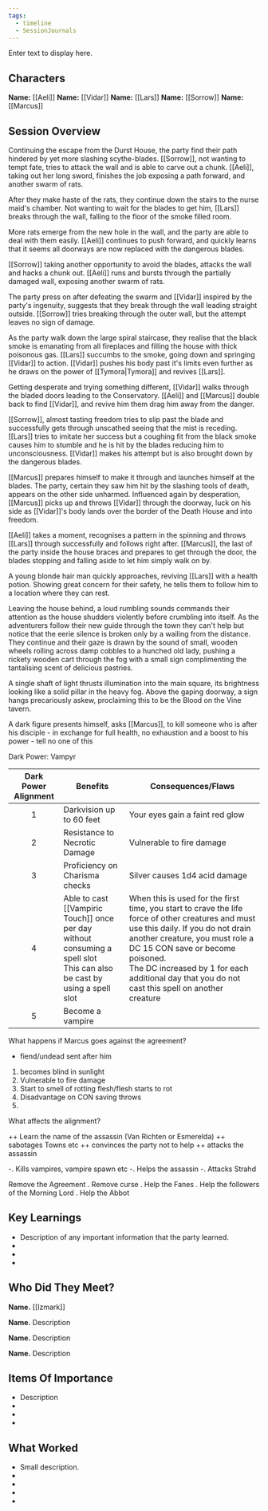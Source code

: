```yaml
---
tags:
  - timeline
  - SessionJournals
---
```


<div
      class='ob-timelines'
      data-date='144-43-49-00'
      data-title='dd-mm-yyy desc'
      data-class='orange'
      data-img = '\z_Assets\ImagePlaceholder.png'
      data-type='range'
      data-end="2000-10-20-00">
    Enter text to display here.
</div>

## Characters 
 
**Name:** [[Aeli]] 
**Name:**  [[Vidar]] 
**Name:** [[Lars]] 
**Name:** [[Sorrow]] 
**Name:** [[Marcus]] 
 
## Session Overview 
 
Continuing the escape from the Durst House, the party find their path hindered by yet more slashing scythe-blades. [[Sorrow]], not wanting to tempt fate, tries to attack the wall and is able to carve out a chunk. [[Aeli]], taking out her long sword, finishes the job exposing a path forward, and another swarm of rats.

After they make haste of the rats, they continue down the stairs to the nurse maid's chamber. Not wanting to wait for the blades to get him, [[Lars]]  breaks through the wall, falling to the floor of the smoke filled room.

More rats emerge from the new hole in the wall, and the party are able to deal with them easily. [[Aeli]] continues to push forward, and quickly learns that it seems all doorways are now replaced with the dangerous blades.  

[[Sorrow]] taking another opportunity to avoid the blades,  attacks the wall and hacks a chunk out. [[Aeli]] runs and bursts through the partially damaged wall, exposing another swarm of rats.

The party press on after defeating the swarm and [[Vidar]] inspired by the party's ingenuity, suggests that they break through the wall leading straight outside. [[Sorrow]] tries breaking through the outer wall, but the attempt leaves no sign of damage. 

As the party walk down the large spiral staircase, they realise that the black smoke is emanating from all  fireplaces and filling the house with thick poisonous gas. [[Lars]] succumbs to the smoke, going down and springing [[Vidar]] to action. [[Vidar]] pushes his body past it's limits even further as he draws on the power of [[Tymora|Tymora]] and revives [[Lars]].

Getting desperate and trying something different, [[Vidar]] walks through the bladed doors leading to the Conservatory. [[Aeli]] and [[Marcus]] double back to find [[Vidar]], and revive him them drag him away from the danger.

[[Sorrow]], almost tasting freedom tries to slip past the blade and successfully gets through unscathed seeing that the mist is receding. [[Lars]] tries to imitate her success but a coughing fit from the black smoke causes him to stumble and he is hit by the blades reducing him to unconsciousness. [[Vidar]] makes his attempt but is also brought down by the dangerous blades.

[[Marcus]] prepares himself to make it through and launches himself at the blades. The party, certain they saw him hit by the slashing tools of death, appears on the other side unharmed. Influenced again by desperation, [[Marcus]] picks up and throws [[Vidar]] through the doorway, luck on his side as [[Vidar]]'s body lands over the border of the Death House and into freedom.

[[Aeli]] takes a moment, recognises a pattern in the spinning and throws [[Lars]] through successfully and follows right after. [[Marcus]], the last of the party inside the house braces and prepares to get through the door, the blades stopping and falling aside to let him simply walk on by.

A young blonde hair man quickly approaches, reviving [[Lars]] with a health potion. Showing great concern for their safety, he tells them to follow him to a location where they can rest.

Leaving the house behind, a loud rumbling sounds commands their attention as the house shudders violently before crumbling into itself. As the adventurers follow their new guide through the town they can't help but notice that the eerie silence is broken only by a wailing from the distance. They continue and their gaze is drawn by the sound of small, wooden wheels rolling across damp cobbles to a hunched old lady, pushing a rickety wooden cart through the fog with a small sign complimenting the tantalising scent of delicious pastries.

A single shaft of light thrusts illumination into the main square, its brightness looking like a solid pillar in the heavy fog. Above the gaping doorway, a sign hangs precariously askew, proclaiming this to be the Blood on the Vine tavern.







A dark figure presents himself, asks [[Marcus]],  to kill someone who is after his disciple - in exchange for full health, no exhaustion and a boost to his power - tell no one of this


Dark Power: Vampyr

| Dark Power Alignment | Benefits                                                                                                                     | Consequences/Flaws                                                                                                                                                                                                                                                                                                 |
| :------------------: | ---------------------------------------------------------------------------------------------------------------------------- | ------------------------------------------------------------------------------------------------------------------------------------------------------------------------------------------------------------------------------------------------------------------------------------------------------------------ |
|          1           | Darkvision up to 60 feet                                                                                                     | Your eyes gain a faint red glow                                                                                                                                                                                                                                                                                    |
|          2           | Resistance to Necrotic Damage                                                                                                | Vulnerable to fire damage                                                                                                                                                                                                                                                                                          |
|          3           | Proficiency on Charisma checks                                                                                               | Silver causes 1d4 acid damage                                                                                                                                                                                                                                                                                      |
|          4           | Able to cast [[Vampiric Touch]] once per day without consuming a spell slot <br> This can also be cast by using a spell slot | When this is used for the first time, you start to crave the life force of other creatures and must use this daily. If you do not drain another creature, you must role a DC 15 CON save or become poisoned. <br>The DC increased by 1 for each additional day that you do not cast this spell on another creature |
|          5           | Become a vampire                                                                                                             |                                                                                                                                                                                                                                                                                                                    |

What happens if Marcus goes against the agreement?
* fiend/undead sent after him
1. becomes blind in sunlight
2. Vulnerable to fire damage
3. Start to smell of rotting flesh/flesh starts to rot
4. Disadvantage on CON saving throws
5. 



What affects the alignment?

++ Learn the name of the assassin (Van Richten or Esmerelda)
++ sabotages Towns etc
++ convinces the party not to help
++ attacks the assassin


-. Kills vampires, vampire spawn etc
-. Helps the assassin
-. Attacks Strahd


Remove the Agreement
. Remove curse
. Help the Fanes
. Help the followers of the Morning Lord
. Help the Abbot



## Key Learnings
* Description of any important information that the party learned.
* 
* 
*
   
## Who Did They Meet?
 
**Name.** [[Izmark]] 
 
**Name.** Description 
 
**Name.** Description 
 
**Name.** Description 
 
## Items Of Importance
 
* Description 
* 
* 
*
## What Worked 
 
* Small description. 
* 
* 
* 
* 